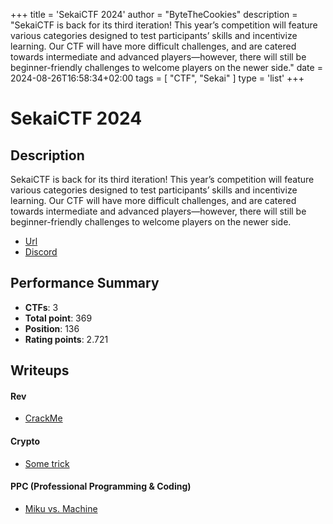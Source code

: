 +++
title = 'SekaiCTF 2024'
author = "ByteTheCookies"
description = "SekaiCTF is back for its third iteration! This year’s competition will feature various categories designed to test participants’ skills and incentivize learning. Our CTF will have more difficult challenges, and are catered towards intermediate and advanced players—however, there will still be beginner-friendly challenges to welcome players on the newer side."
date = 2024-08-26T16:58:34+02:00
tags = [
    "CTF",
    "Sekai"
]
type = 'list'
+++

# SekaiCTF 2024

## Description

SekaiCTF is back for its third iteration! This year’s competition will feature various categories designed to test participants’ skills and incentivize learning. Our CTF will have more difficult challenges, and are catered towards intermediate and advanced players—however, there will still be beginner-friendly challenges to welcome players on the newer side.

- [Url](https://ctf.sekai.team/)
- [Discord](https://ctf.sekai.team/)

## Performance Summary

- **CTFs**: 3
- **Total point**: 369
- **Position**: 136
- **Rating points**: 2.721

## Writeups

#### Rev

- [CrackMe](/writeups/sekaictf2024/crackme)

#### Crypto

- [Some trick](/writeups/sekaictf2024/sometrick)

#### PPC (Professional Programming & Coding)

- [Miku vs. Machine](/writeups/sekaictf2024/mikuvsmachine)
